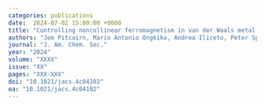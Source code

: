 ```yaml
---
categories: publications
date:  2024-07-02 15:00:00 +0000
title: "Controlling noncollinear ferromagnetism in van der Waals metal-organic magnets"
authors: "Jem Pitcairn, Mario Antonio Ongkiko, Andrea Iliceto, Peter Speakman, Stuart Calder, Malcolm Cochran, Joseph Paddison, Cheng Liu, Stephen Argent, Andrew Morris, Matthew Cliffe"
journal: "J. Am. Chem. Soc."
year: "2024"
volume: "XXXX"
issue: "XX"
pages: "XXX-XXX"
doi: "10.1021/jacs.4c04102"
oa: "10.1021/jacs.4c04102"
---
```

